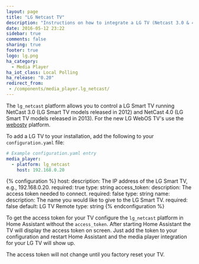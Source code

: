 ```yaml
---
layout: page
title: "LG Netcast TV"
description: "Instructions on how to integrate a LG TV (Netcast 3.0 & 4.0) within Home Assistant."
date: 2016-05-12 23:22
sidebar: true
comments: false
sharing: true
footer: true
logo: lg.png
ha_category:
  - Media Player
ha_iot_class: Local Polling
ha_release: "0.20"
redirect_from:
 - /components/media_player.lg_netcast/
---
```


The `lg_netcast` platform allows you to control a LG Smart TV running NetCast 3.0 (LG Smart TV models released in 2012) and NetCast 4.0 (LG Smart TV models released in 2013). For the new LG WebOS TV's use the [webostv](/components/media_player.webostv) platform.

To add a LG TV to your installation, add the following to your `configuration.yaml` file:

```yaml
# Example configuration.yaml entry
media_player:
  - platform: lg_netcast
    host: 192.168.0.20
```

{% configuration %}
host:
  description: The IP address of the LG Smart TV, e.g., 192.168.0.20.
  required: true
  type: string
access_token:
  description: The access token needed to connect.
  required: false
  type: string
name:
  description: The name you would like to give to the LG Smart TV.
  required: false
  default: LG TV Remote
  type: string
{% endconfiguration %}

To get the access token for your TV configure the `lg_netcast` platform in Home Assistant without the `access_token`.
After starting Home Assistant the TV will display the access token on screen.
Just add the token to your configuration and restart Home Assistant and the media player integration for your LG TV will show up.

<p class='note'>
The access token will not change until you factory reset your TV.
</p>
